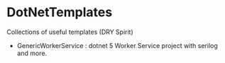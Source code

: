# DotNetTemplates

Collections of useful templates (DRY Spirit)

* GenericWorkerService :  dotnet 5 Worker Service project with serilog and more.
